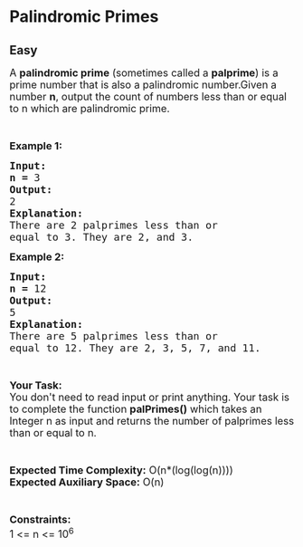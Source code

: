 # Palindromic Primes
## Easy
<div class="problems_problem_content__Xm_eO"><p><span style="font-size:18px">A&nbsp;<strong>palindromic prime</strong>&nbsp;(sometimes called a&nbsp;<strong>palprime</strong>) is a prime number that is also a palindromic number.Given a number <strong>n</strong>, output the count of numbers less than or equal to n which are palindromic prime.</span></p>

<p>&nbsp;</p>

<p><span style="font-size:18px"><strong>Example 1:</strong></span></p>

<pre><span style="font-size:18px"><strong>Input:</strong></span>
<span style="font-size:18px"><strong>n = </strong>3</span>
<span style="font-size:18px"><strong>Output:</strong></span>
<span style="font-size:18px">2</span>
<span style="font-size:18px"><strong>Explanation:</strong></span>
<span style="font-size:18px">There are 2 palprimes less than or
equal to 3. They are 2, and 3.</span></pre>

<p><span style="font-size:18px"><strong>Example 2:</strong></span></p>

<pre><span style="font-size:18px"><strong>Input:</strong></span>
<span style="font-size:18px"><strong>n = </strong>12</span>
<span style="font-size:18px"><strong>Output:</strong></span>
<span style="font-size:18px">5</span>
<span style="font-size:18px"><strong>Explanation:</strong></span>
<span style="font-size:18px">There are 5 palprimes less than or
equal to 12. They are 2, 3, 5, 7, and 11.</span></pre>

<p>&nbsp;</p>

<p><span style="font-size:18px"><strong>Your Task:</strong><br>
You don't need to read input or print anything. Your task is to complete the function <strong>palPrimes()</strong> which takes an Integer n as input and returns the number of palprimes less than or equal to n.</span></p>

<p>&nbsp;</p>

<p><span style="font-size:18px"><strong>Expected Time Complexity:</strong> O(n*(log(log(n))))<br>
<strong>Expected Auxiliary Space:</strong> O(n)</span></p>

<p>&nbsp;</p>

<p><span style="font-size:18px"><strong>Constraints:</strong></span><br>
<span style="font-size:18px">1 &lt;= n &lt;= 10<sup>6</sup></span></p>
</div>